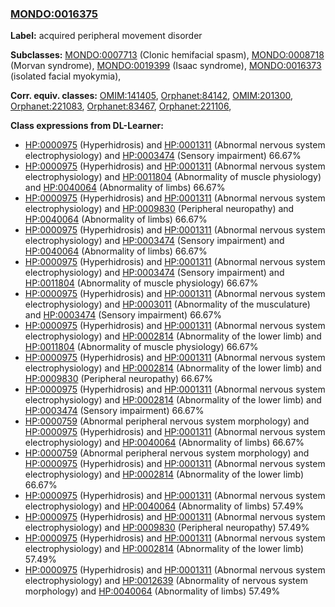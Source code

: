 
### [MONDO:0016375](http://purl.obolibrary.org/obo/MONDO_0016375)
**Label:** acquired peripheral movement disorder

**Subclasses:** [MONDO:0007713](http://purl.obolibrary.org/obo/MONDO_0007713) (Clonic hemifacial spasm), [MONDO:0008718](http://purl.obolibrary.org/obo/MONDO_0008718) (Morvan syndrome), [MONDO:0019399](http://purl.obolibrary.org/obo/MONDO_0019399) (Isaac syndrome), [MONDO:0016373](http://purl.obolibrary.org/obo/MONDO_0016373) (isolated facial myokymia), 

**Corr. equiv. classes:** [OMIM:141405](http://purl.obolibrary.org/obo/OMIM_141405), [Orphanet:84142](http://www.orpha.net/ORDO/Orphanet_84142), [OMIM:201300](http://purl.obolibrary.org/obo/OMIM_201300), [Orphanet:221083](http://www.orpha.net/ORDO/Orphanet_221083), [Orphanet:83467](http://www.orpha.net/ORDO/Orphanet_83467), [Orphanet:221106](http://www.orpha.net/ORDO/Orphanet_221106), 

**Class expressions from DL-Learner:**

- [HP:0000975](http://purl.obolibrary.org/obo/HP_0000975) (Hyperhidrosis) and [HP:0001311](http://purl.obolibrary.org/obo/HP_0001311) (Abnormal nervous system electrophysiology) and [HP:0003474](http://purl.obolibrary.org/obo/HP_0003474) (Sensory impairment) 66.67%
- [HP:0000975](http://purl.obolibrary.org/obo/HP_0000975) (Hyperhidrosis) and [HP:0001311](http://purl.obolibrary.org/obo/HP_0001311) (Abnormal nervous system electrophysiology) and [HP:0011804](http://purl.obolibrary.org/obo/HP_0011804) (Abnormality of muscle physiology) and [HP:0040064](http://purl.obolibrary.org/obo/HP_0040064) (Abnormality of limbs) 66.67%
- [HP:0000975](http://purl.obolibrary.org/obo/HP_0000975) (Hyperhidrosis) and [HP:0001311](http://purl.obolibrary.org/obo/HP_0001311) (Abnormal nervous system electrophysiology) and [HP:0009830](http://purl.obolibrary.org/obo/HP_0009830) (Peripheral neuropathy) and [HP:0040064](http://purl.obolibrary.org/obo/HP_0040064) (Abnormality of limbs) 66.67%
- [HP:0000975](http://purl.obolibrary.org/obo/HP_0000975) (Hyperhidrosis) and [HP:0001311](http://purl.obolibrary.org/obo/HP_0001311) (Abnormal nervous system electrophysiology) and [HP:0003474](http://purl.obolibrary.org/obo/HP_0003474) (Sensory impairment) and [HP:0040064](http://purl.obolibrary.org/obo/HP_0040064) (Abnormality of limbs) 66.67%
- [HP:0000975](http://purl.obolibrary.org/obo/HP_0000975) (Hyperhidrosis) and [HP:0001311](http://purl.obolibrary.org/obo/HP_0001311) (Abnormal nervous system electrophysiology) and [HP:0003474](http://purl.obolibrary.org/obo/HP_0003474) (Sensory impairment) and [HP:0011804](http://purl.obolibrary.org/obo/HP_0011804) (Abnormality of muscle physiology) 66.67%
- [HP:0000975](http://purl.obolibrary.org/obo/HP_0000975) (Hyperhidrosis) and [HP:0001311](http://purl.obolibrary.org/obo/HP_0001311) (Abnormal nervous system electrophysiology) and [HP:0003011](http://purl.obolibrary.org/obo/HP_0003011) (Abnormality of the musculature) and [HP:0003474](http://purl.obolibrary.org/obo/HP_0003474) (Sensory impairment) 66.67%
- [HP:0000975](http://purl.obolibrary.org/obo/HP_0000975) (Hyperhidrosis) and [HP:0001311](http://purl.obolibrary.org/obo/HP_0001311) (Abnormal nervous system electrophysiology) and [HP:0002814](http://purl.obolibrary.org/obo/HP_0002814) (Abnormality of the lower limb) and [HP:0011804](http://purl.obolibrary.org/obo/HP_0011804) (Abnormality of muscle physiology) 66.67%
- [HP:0000975](http://purl.obolibrary.org/obo/HP_0000975) (Hyperhidrosis) and [HP:0001311](http://purl.obolibrary.org/obo/HP_0001311) (Abnormal nervous system electrophysiology) and [HP:0002814](http://purl.obolibrary.org/obo/HP_0002814) (Abnormality of the lower limb) and [HP:0009830](http://purl.obolibrary.org/obo/HP_0009830) (Peripheral neuropathy) 66.67%
- [HP:0000975](http://purl.obolibrary.org/obo/HP_0000975) (Hyperhidrosis) and [HP:0001311](http://purl.obolibrary.org/obo/HP_0001311) (Abnormal nervous system electrophysiology) and [HP:0002814](http://purl.obolibrary.org/obo/HP_0002814) (Abnormality of the lower limb) and [HP:0003474](http://purl.obolibrary.org/obo/HP_0003474) (Sensory impairment) 66.67%
- [HP:0000759](http://purl.obolibrary.org/obo/HP_0000759) (Abnormal peripheral nervous system morphology) and [HP:0000975](http://purl.obolibrary.org/obo/HP_0000975) (Hyperhidrosis) and [HP:0001311](http://purl.obolibrary.org/obo/HP_0001311) (Abnormal nervous system electrophysiology) and [HP:0040064](http://purl.obolibrary.org/obo/HP_0040064) (Abnormality of limbs) 66.67%
- [HP:0000759](http://purl.obolibrary.org/obo/HP_0000759) (Abnormal peripheral nervous system morphology) and [HP:0000975](http://purl.obolibrary.org/obo/HP_0000975) (Hyperhidrosis) and [HP:0001311](http://purl.obolibrary.org/obo/HP_0001311) (Abnormal nervous system electrophysiology) and [HP:0002814](http://purl.obolibrary.org/obo/HP_0002814) (Abnormality of the lower limb) 66.67%
- [HP:0000975](http://purl.obolibrary.org/obo/HP_0000975) (Hyperhidrosis) and [HP:0001311](http://purl.obolibrary.org/obo/HP_0001311) (Abnormal nervous system electrophysiology) and [HP:0040064](http://purl.obolibrary.org/obo/HP_0040064) (Abnormality of limbs) 57.49%
- [HP:0000975](http://purl.obolibrary.org/obo/HP_0000975) (Hyperhidrosis) and [HP:0001311](http://purl.obolibrary.org/obo/HP_0001311) (Abnormal nervous system electrophysiology) and [HP:0009830](http://purl.obolibrary.org/obo/HP_0009830) (Peripheral neuropathy) 57.49%
- [HP:0000975](http://purl.obolibrary.org/obo/HP_0000975) (Hyperhidrosis) and [HP:0001311](http://purl.obolibrary.org/obo/HP_0001311) (Abnormal nervous system electrophysiology) and [HP:0002814](http://purl.obolibrary.org/obo/HP_0002814) (Abnormality of the lower limb) 57.49%
- [HP:0000975](http://purl.obolibrary.org/obo/HP_0000975) (Hyperhidrosis) and [HP:0001311](http://purl.obolibrary.org/obo/HP_0001311) (Abnormal nervous system electrophysiology) and [HP:0012639](http://purl.obolibrary.org/obo/HP_0012639) (Abnormality of nervous system morphology) and [HP:0040064](http://purl.obolibrary.org/obo/HP_0040064) (Abnormality of limbs) 57.49%


